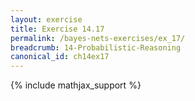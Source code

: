 ```yaml
---
layout: exercise
title: Exercise 14.17
permalink: /bayes-nets-exercises/ex_17/
breadcrumb: 14-Probabilistic-Reasoning
canonical_id: ch14ex17
---
```


{% include mathjax_support %}
